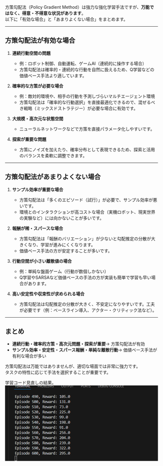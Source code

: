 方策勾配法（Policy Gradient Method）は強力な強化学習手法ですが、**万能ではなく、得意・不得意な状況があります**。  
以下に「有効な場合」と「あまりよくない場合」をまとめます。

---

## 方策勾配法が**有効な場合**

1. **連続行動空間の問題**
   - 例：ロボット制御、自動運転、ゲームAI（連続的に操作する場合）
   - 方策勾配法は確率的・連続的な行動を自然に扱えるため、Q学習などの価値ベース手法より適しています。

2. **確率的な方策が必要な場合**
   - 例：敵対的環境や、相手の行動を予測しづらいマルチエージェント環境
   - 方策勾配法は「確率的な行動選択」を直接最適化できるので、混ぜるべき戦略（ミックスドストラテジー）が必要な場合に有効です。

3. **大規模・高次元な状態空間**
   - ニューラルネットワークなどで方策を直接パラメータ化しやすいです。

4. **探索が重要な問題**
   - 方策にノイズを加えたり、確率分布として表現できるため、探索と活用のバランスを柔軟に調整できます。

---

## 方策勾配法が**あまりよくない場合**

1. **サンプル効率が重要な場合**
   - 方策勾配法は「多くのエピソード（試行）」が必要で、サンプル効率が悪いです。
   - 環境とのインタラクションが高コストな場合（実機ロボット、現実世界の実験など）には向かないことが多いです。

2. **報酬が稀・スパースな場合**
   - 方策勾配法は「報酬のバリエーション」が少ないと勾配推定の分散が大きくなり、学習が進みにくくなります。
   - 価値ベース手法の方が安定することが多いです。

3. **行動空間が小さい離散値の場合**
   - 例：単純な盤面ゲーム（行動が数個しかない）
   - Q学習やSARSAなど価値ベースの手法の方が実装も簡単で学習も早い場合があります。

4. **高い安定性や収束性が求められる場合**
   - 方策勾配法は勾配推定の分散が大きく、不安定になりやすいです。工夫が必要です（例：ベースライン導入、アクター・クリティック法など）。

---

## まとめ

- **連続行動・確率的方策・高次元問題・探索が重要**→ 方策勾配法が有効
- **サンプル効率・安定性・スパース報酬・単純な離散行動**→ 価値ベース手法が有利な場合が多い

方策勾配法は万能ではありませんが、適切な場面では非常に強力です。  
タスクの特性に応じて手法を選択することが重要です。


学習コード見直しの結果。
![alt text](image.png)